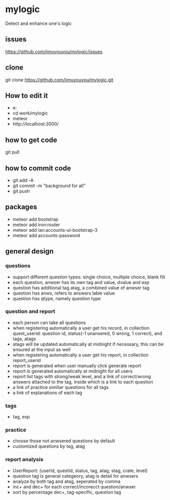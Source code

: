 # mylogic
Detect and enhance one's logic

## issues
https://github.com/jimuyouyou/mylogic/issues

## clone
git clone https://github.com/jimuyouyou/mylogic.git

## How to edit it
- e:
- cd work/mylogic
- meteor
- http://localhost:3000/

## how to get code
git pull

## how to commit code
- git add -A
- git commit -m "background for all"
- git push

## packages
- meteor add bootstrap
- meteor add iron:router
- meteor add ian:accounts-ui-bootstrap-3
- meteor add accounts-password

## general design
### questions
- support different question types: single choice, multiple choice, blank fill
- each question, anwser has its own tag and value, dvalue and exp
- question has additional tag atag, a combined value of anwser tag
- question has anws, refers to answers lable value
- question has qtype, namely question type

### question and report
- each person can take all questions
- when registering automatically a user get his record, in collection quest_userid: question id, status(-1 unansered, 0 wrong, 1 correct), and tags, atags
- atags will be updated automatically at midnight if necessary, this can be ensured at the input as well
- when registering automatically a user get his report, in collection report_userid
- report is generated when user manually click generate report
- report is generated automatically at midnight for all users
- report list tags with strong/weak level, and a link of correct/wrong answers attached to the tag, inside which is a link to each question
- a link of practice similiar questions for all tags
- a link of explanations of each tag


### tags 
- tag, exp

### practice
- choose those not anwsered questions by default
- customized questions by tag, atag

### report analysis
- UserReport: {userId, questId, status, tag, atag, stag, crate, level}
- question tag is general categeory, atag is detail for anwsers
- analyze by both tag and atag, seperated by comma
- inc+ and dec+ for each correct/incorecct question/anwser
- sort by percentage dec+, tag-specific, question tag 






